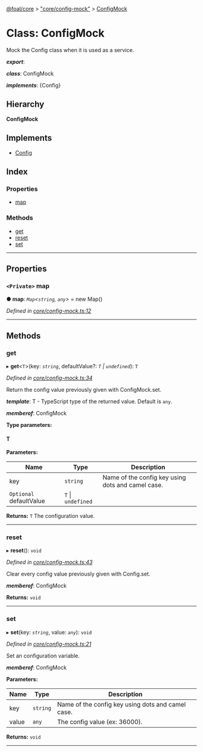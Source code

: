 [@foal/core](../README.md) > ["core/config-mock"](../modules/_core_config_mock_.md) > [ConfigMock](../classes/_core_config_mock_.configmock.md)

# Class: ConfigMock

Mock the Config class when it is used as a service.

*__export__*: 

*__class__*: ConfigMock

*__implements__*: {Config}

## Hierarchy

**ConfigMock**

## Implements

* [Config](_core_config_.config.md)

## Index

### Properties

* [map](_core_config_mock_.configmock.md#map)

### Methods

* [get](_core_config_mock_.configmock.md#get)
* [reset](_core_config_mock_.configmock.md#reset)
* [set](_core_config_mock_.configmock.md#set)

---

## Properties

<a id="map"></a>

### `<Private>` map

**● map**: *`Map`<`string`, `any`>* =  new Map()

*Defined in [core/config-mock.ts:12](https://github.com/FoalTS/foal/blob/70cc46bd/packages/core/src/core/config-mock.ts#L12)*

___

## Methods

<a id="get"></a>

###  get

▸ **get**<`T`>(key: *`string`*, defaultValue?: *`T` \| `undefined`*): `T`

*Defined in [core/config-mock.ts:34](https://github.com/FoalTS/foal/blob/70cc46bd/packages/core/src/core/config-mock.ts#L34)*

Return the config value previously given with ConfigMock.set.

*__template__*: T - TypeScript type of the returned value. Default is `any`.

*__memberof__*: ConfigMock

**Type parameters:**

#### T 
**Parameters:**

| Name | Type | Description |
| ------ | ------ | ------ |
| key | `string` |  Name of the config key using dots and camel case. |
| `Optional` defaultValue | `T` \| `undefined` |

**Returns:** `T`
The configuration value.

___
<a id="reset"></a>

###  reset

▸ **reset**(): `void`

*Defined in [core/config-mock.ts:43](https://github.com/FoalTS/foal/blob/70cc46bd/packages/core/src/core/config-mock.ts#L43)*

Clear every config value previously given with Config.set.

*__memberof__*: ConfigMock

**Returns:** `void`

___
<a id="set"></a>

###  set

▸ **set**(key: *`string`*, value: *`any`*): `void`

*Defined in [core/config-mock.ts:21](https://github.com/FoalTS/foal/blob/70cc46bd/packages/core/src/core/config-mock.ts#L21)*

Set an configuration variable.

*__memberof__*: ConfigMock

**Parameters:**

| Name | Type | Description |
| ------ | ------ | ------ |
| key | `string` |  Name of the config key using dots and camel case. |
| value | `any` |  The config value (ex: 36000). |

**Returns:** `void`

___

